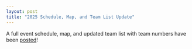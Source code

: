 ```yaml
---
layout: post
title: "2025 Schedule, Map, and Team List Update"
---
```

A full event schedule, map, and updated team list with team numbers have been [posted](tournament-day-info)!

